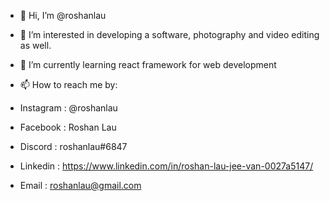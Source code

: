 - 👋 Hi, I’m @roshanlau
- 👀 I’m interested in developing a software, photography and video editing as well.
- 🌱 I’m currently learning react framework for web development

- 📫 How to reach me by:
- Instagram : @roshanlau
- Facebook  : Roshan Lau
- Discord   : roshanlau#6847
- Linkedin  : https://www.linkedin.com/in/roshan-lau-jee-van-0027a5147/
- Email     : roshanlau@gmail.com

